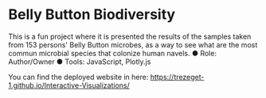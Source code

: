 # Belly Button Biodiversity

This is a fun project where it is presented the results of the samples taken from 153 persons' Belly Button microbes, as a way to see what are the most commun microbial species that colonize human navels.
●	Role: Author/Owner
●	Tools: JavaScript, Plotly.js

You can find the deployed website in here:
https://trezeget-1.github.io/Interactive-Visualizations/
